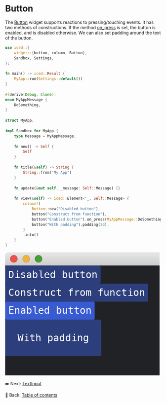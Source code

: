 # Button

The [Button](https://docs.rs/iced/0.12.1/iced/widget/button/struct.Button.html) widget supports reactions to pressing/touching events.
It has two methods of constructions.
If the method [on_press](https://docs.rs/iced/0.12.1/iced/widget/button/struct.Button.html#method.on_press) is set, the button is enabled, and is disabled otherwise.
We can also set padding around the text of the button.

```rust
use iced::{
    widget::{button, column, Button},
    Sandbox, Settings,
};

fn main() -> iced::Result {
    MyApp::run(Settings::default())
}

#[derive(Debug, Clone)]
enum MyAppMessage {
    DoSomething,
}

struct MyApp;

impl Sandbox for MyApp {
    type Message = MyAppMessage;

    fn new() -> Self {
        Self
    }

    fn title(&self) -> String {
        String::from("My App")
    }

    fn update(&mut self, _message: Self::Message) {}

    fn view(&self) -> iced::Element<'_, Self::Message> {
        column![
            Button::new("Disabled button"),
            button("Construct from function"),
            button("Enabled button").on_press(MyAppMessage::DoSomething),
            button("With padding").padding(20),
        ]
        .into()
    }
}
```

![Button](./pic/button.png)

:arrow_right:  Next: [TextInput](./text_input.md)

:blue_book: Back: [Table of contents](./../README.md)
